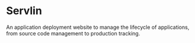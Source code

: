 # Servlin
An application deployment website to manage the lifecycle of applications, from source code management to production tracking.
